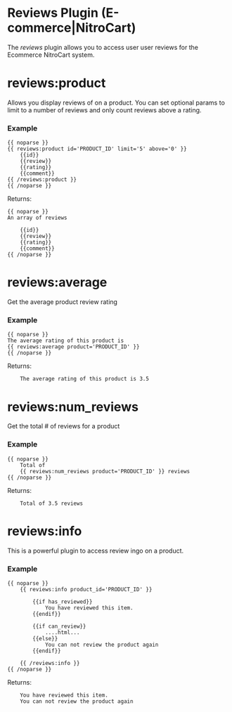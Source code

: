 # Reviews Plugin (E-commerce|NitroCart)


The _reviews_ plugin allows you to access user user reviews for the Ecommerce NitroCart system.



# reviews:product 

Allows you display reviews of on a product. You can set optional params to limit to a number of reviews and only count reviews above a rating.

### Example

	{{ noparse }}
	{{ reviews:product id='PRODUCT_ID' limit='5' above='0' }}​
		{{id}}
		{{review}}
		{{rating}}
		{{comment}}
	{{ /reviews:product }}​
	{{ /noparse }}

Returns:

	{{ noparse }}
	An array of reviews

		{{id}}
		{{review}}
		{{rating}}
		{{comment}}
	{{ /noparse }}


# reviews:average 

Get the average product review rating

### Example

	{{ noparse }}
	The average rating of this product is 
	{{ reviews:average product='PRODUCT_ID' }}​
	{{ /noparse }}

Returns:

		The average rating of this product is 3.5





# reviews:num_reviews 

Get the total # of reviews for a product

### Example

	{{ noparse }}
		Total of  
		{{ reviews:num_reviews product='PRODUCT_ID' }}​ reviews
	{{ /noparse }}

Returns:

		Total of 3.5 reviews





# reviews:info 

This is a powerful plugin to access review ingo on a product.

### Example

	{{ noparse }}
		{{ reviews:info product_id='PRODUCT_ID' }}​ 

			{{if has_reviewed}}
				You have reviewed this item.
			{{endif}}
			
			{{if can_review}}
				....html...
			{{else}}
				You can not review the product again
			{{endif}}

		{{ /reviews:info }}​ 
	{{ /noparse }}

Returns:

		You have reviewed this item.
		You can not review the product again
